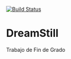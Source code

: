 [![Build Status](https://travis-ci.org/juanrarodriguez18/DreamStill.svg?branch=master)](https://travis-ci.org/juanrarodriguez18/DreamStill)

# DreamStill
Trabajo de Fin de Grado
